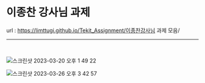 # 이종찬 강사님 과제 

url : https://limttugi.github.io/Tekit_Assignment/이종찬강사님 과제 모음/

<hr />
<br />

![스크린샷 2023-03-20 오후 1 49 22](https://user-images.githubusercontent.com/67939901/226249457-9c6dd830-4ffb-4432-aab1-c976bcf6053c.png)

![스크린샷 2023-03-26 오후 3 42 57](https://user-images.githubusercontent.com/67939901/227760014-9dcdaeb7-9989-416e-ae18-c5d47f05a712.png)
